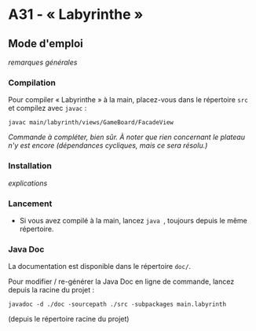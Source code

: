# A31 - « Labyrinthe »

## Mode d'emploi

_remarques générales_

###  Compilation

Pour compiler « Labyrinthe » à la main, placez-vous dans le répertoire `src` et compilez avec `javac` :

```
javac main/labyrinth/views/GameBoard/FacadeView 
```

_Commande à compléter, bien sûr. À noter que rien concernant le plateau n'y est encore (dépendances cycliques, mais ce sera résolu.)_

### Installation

_explications_

### Lancement

- Si vous avez compilé à la main, lancez `java `, toujours depuis le même répertoire.

### Java Doc

La documentation est disponible dans le répertoire `doc/`.

Pour modifier / re-générer la Java Doc en ligne de commande, lancez depuis la racine du projet :

```aiignore
javadoc -d ./doc -sourcepath ./src -subpackages main.labyrinth
```
(depuis le répertoire racine du projet)
